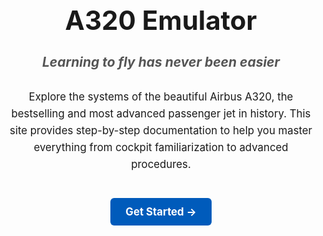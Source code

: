 <div style="text-align: center; margin-top: 80px;">

  <h1 style="font-size: 3em; font-weight: bold; margin-bottom: 10px;">
    A320 Emulator
  </h1>

  <h3 style="font-size: 1.5em; font-style: italic; color: #555; margin-bottom: 30px;">
    Learning to fly has never been easier
  </h3>

  <p style="font-size: 1.2em; max-width: 700px; margin: 0 auto 40px auto; line-height: 1.6;">
    Explore the systems of the beautiful Airbus A320, the bestselling and most
    advanced passenger jet in history. This site provides step-by-step
    documentation to help you master everything from cockpit familiarization
    to advanced procedures.
  </p>

  <a href="getting-started/" style="
    display: inline-block;
    background-color: #005bbb;
    color: white;
    padding: 12px 24px;
    border-radius: 6px;
    font-size: 1.2em;
    text-decoration: none;
    font-weight: bold;
    transition: background-color 0.2s ease;">
    Get Started →
  </a>

</div>
